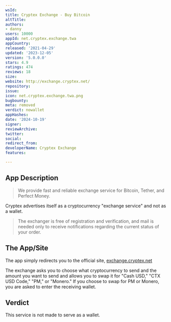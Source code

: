 ```yaml
---
wsId: 
title: Cryptex Exchange - Buy Bitcoin
altTitle: 
authors:
- danny
users: 10000
appId: net.cryptex.exchange.twa
appCountry: 
released: '2021-04-29'
updated: '2023-12-05'
version: '5.0.0.0'
stars: 4.9
ratings: 474
reviews: 18
size: 
website: http://exchange.cryptex.net/
repository: 
issue: 
icon: net.cryptex.exchange.twa.png
bugbounty: 
meta: removed
verdict: nowallet
appHashes: 
date: '2024-10-19'
signer: 
reviewArchive: 
twitter: 
social: 
redirect_from: 
developerName: Cryptex Exchange
features: 

---
```


## App Description

> We provide fast and reliable exchange service for Bitcoin, Tether, and Perfect Money. 

Cryptex advertises itself as a cryptocurrency "exchange service" and not as a wallet.

> The exchanger is free of registration and verification, and mail is needed only to receive notifications regarding the current status of your order. 

## The App/Site

The app simply redirects you to the official site, [exchange.cryptex.net](https://exchange.cryptex.net/)

The exchange asks you to choose what cryptocurrency to send and the amount you want to send and allows you to swap it for "Cash USD," "CTX USD Code," "PM," or "Monero." If you choose to swap for PM or Monero, you are asked to enter the receiving wallet.

## Verdict

This service is not made to serve as a wallet.